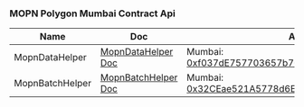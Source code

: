 ### MOPN Polygon Mumbai Contract Api

| Name            | Doc                                       | Address                                                                                                                                 |
| --------------- | ----------------------------------------- | --------------------------------------------------------------------------------------------------------------------------------------- |
| MopnDataHelper  | [MopnDataHelper Doc](MopnDataHelper.md)   | Mumbai: [0xf037dE757703657b70ca19121EF846843641CB68](https://mumbai.polygonscan.com/address/0xf037dE757703657b70ca19121EF846843641CB68) |
| MopnBatchHelper | [MopnBatchHelper Doc](MopnBatchHelper.md) | Mumbai: [0x32CEae521A5778d6E7A0583e20403289f28393c4](https://mumbai.polygonscan.com/address/0x32CEae521A5778d6E7A0583e20403289f28393c4) |
